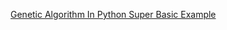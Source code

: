 [Genetic Algorithm In Python Super Basic Example](https://youtu.be/4XZoVQOt-0I?si=-ujPGRA-UCRiBpke)
